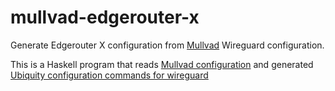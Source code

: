 # mullvad-edgerouter-x
Generate Edgerouter X configuration from [Mullvad](https://mullvad.net) Wireguard configuration.

This is a Haskell program that reads [Mullvad configuration](mullvad-example.conf) and generated [Ubiquity configuration commands for wireguard](mullvad-example_config.txt)